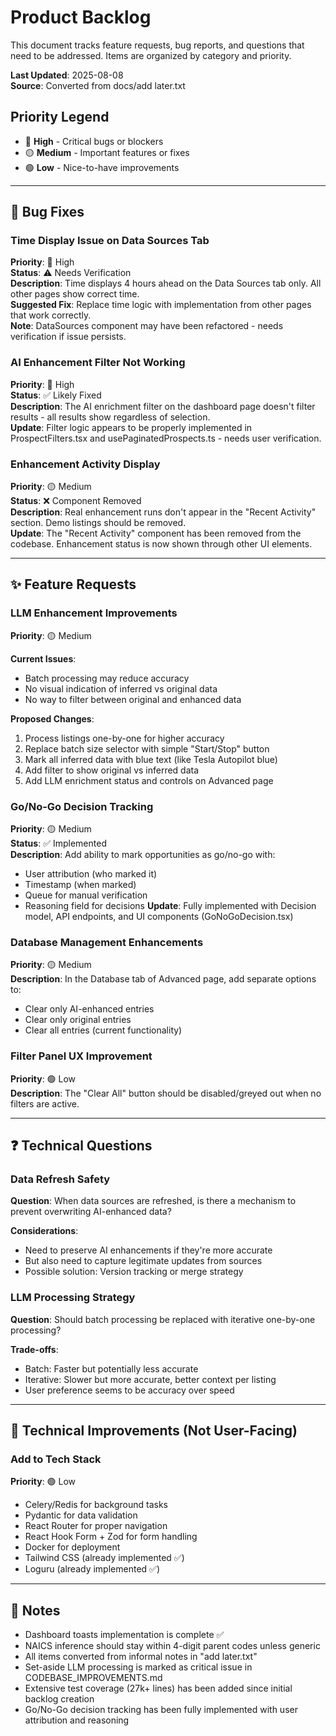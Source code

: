 # Product Backlog

This document tracks feature requests, bug reports, and questions that need to be addressed. Items are organized by category and priority.

**Last Updated**: 2025-08-08  
**Source**: Converted from docs/add later.txt

## Priority Legend
- 🔴 **High** - Critical bugs or blockers
- 🟡 **Medium** - Important features or fixes
- 🟢 **Low** - Nice-to-have improvements

---

## 🐛 Bug Fixes

### Time Display Issue on Data Sources Tab
**Priority**: 🔴 High  
**Status**: ⚠️ Needs Verification  
**Description**: Time displays 4 hours ahead on the Data Sources tab only. All other pages show correct time.  
**Suggested Fix**: Replace time logic with implementation from other pages that work correctly.  
**Note**: DataSources component may have been refactored - needs verification if issue persists.

### AI Enhancement Filter Not Working
**Priority**: 🔴 High  
**Status**: ✅ Likely Fixed  
**Description**: The AI enrichment filter on the dashboard page doesn't filter results - all results show regardless of selection.  
**Update**: Filter logic appears to be properly implemented in ProspectFilters.tsx and usePaginatedProspects.ts - needs user verification.

### Enhancement Activity Display
**Priority**: 🟡 Medium  
**Status**: ❌ Component Removed  
**Description**: Real enhancement runs don't appear in the "Recent Activity" section. Demo listings should be removed.  
**Update**: The "Recent Activity" component has been removed from the codebase. Enhancement status is now shown through other UI elements.

---

## ✨ Feature Requests

### LLM Enhancement Improvements
**Priority**: 🟡 Medium

**Current Issues**:
- Batch processing may reduce accuracy
- No visual indication of inferred vs original data
- No way to filter between original and enhanced data

**Proposed Changes**:
1. Process listings one-by-one for higher accuracy
2. Replace batch size selector with simple "Start/Stop" button
3. Mark all inferred data with blue text (like Tesla Autopilot blue)
4. Add filter to show original vs inferred data
5. Add LLM enrichment status and controls on Advanced page

### Go/No-Go Decision Tracking
**Priority**: 🟡 Medium  
**Status**: ✅ Implemented  
**Description**: Add ability to mark opportunities as go/no-go with:
- User attribution (who marked it)
- Timestamp (when marked)
- Queue for manual verification
- Reasoning field for decisions
**Update**: Fully implemented with Decision model, API endpoints, and UI components (GoNoGoDecision.tsx)

### Database Management Enhancements
**Priority**: 🟡 Medium  
**Description**: In the Database tab of Advanced page, add separate options to:
- Clear only AI-enhanced entries
- Clear only original entries  
- Clear all entries (current functionality)

### Filter Panel UX Improvement
**Priority**: 🟢 Low  
**Description**: The "Clear All" button should be disabled/greyed out when no filters are active.

---

## ❓ Technical Questions

### Data Refresh Safety
**Question**: When data sources are refreshed, is there a mechanism to prevent overwriting AI-enhanced data?

**Considerations**:
- Need to preserve AI enhancements if they're more accurate
- But also need to capture legitimate updates from sources
- Possible solution: Version tracking or merge strategy

### LLM Processing Strategy
**Question**: Should batch processing be replaced with iterative one-by-one processing?

**Trade-offs**:
- Batch: Faster but potentially less accurate
- Iterative: Slower but more accurate, better context per listing
- User preference seems to be accuracy over speed

---

## 🔧 Technical Improvements (Not User-Facing)

### Add to Tech Stack
**Priority**: 🟢 Low
- Celery/Redis for background tasks
- Pydantic for data validation
- React Router for proper navigation
- React Hook Form + Zod for form handling
- Docker for deployment
- Tailwind CSS (already implemented ✅)
- Loguru (already implemented ✅)

---

## 📝 Notes

- Dashboard toasts implementation is complete ✅
- NAICS inference should stay within 4-digit parent codes unless generic
- All items converted from informal notes in "add later.txt"
- Set-aside LLM processing is marked as critical issue in CODEBASE_IMPROVEMENTS.md
- Extensive test coverage (27k+ lines) has been added since initial backlog creation
- Go/No-Go decision tracking has been fully implemented with user attribution and reasoning